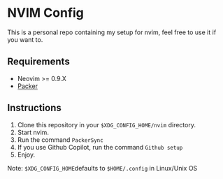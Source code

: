 # NVIM Config

This is a personal repo containing my setup for nvim, feel free to use it if you want to.

## Requirements

- Neovim >= 0.9.X
- [Packer](https://github.com/wbthomason/packer.nvim)

## Instructions

1. Clone this repository in your ```$XDG_CONFIG_HOME/nvim``` directory.
2. Start nvim.
3. Run the command ```PackerSync```
4. If you use Github Copilot, run the command ```Github setup```
5. Enjoy.

Note: ```$XDG_CONFIG_HOME```defaults to ```$HOME/.config``` in Linux/Unix OS

